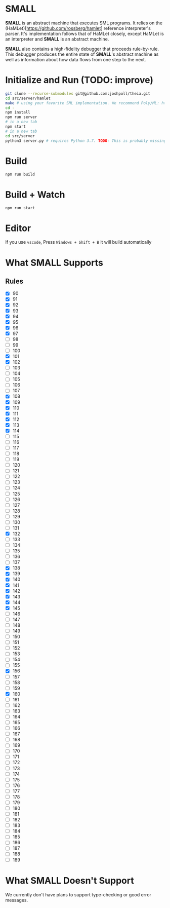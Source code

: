 # SMALL

**SMALL** is an abstract machine that executes SML programs. It relies on the
(HaMLet)[https://github.com/rossberg/hamlet] reference interpreter's parser. It's implementation
follows that of HaMLet closely, except HaMLet is an interpreter and **SMALL** is an abstract
machine.

**SMALL** also contains a high-fidelity debugger that proceeds rule-by-rule. This debugger produces
the entire state of **SMALL**'s abstract machine as well as information about how data flows from
one step to the next.

# Initialize and Run (TODO: improve)
```sh
git clone --recurse-submodules git@github.com:joshpoll/theia.git
cd src/server/hamlet
make # using your favorite SML implementation. We recommend Poly/ML: https://www.polyml.org/index.html
cd -
npm install
npm run server
# in a new tab
npm start
# in a new tab
cd src/server
python3 server.py # requires Python 3.7. TODO: This is probably missing some dependencies right now.
```

# Build
```
npm run build
```

# Build + Watch

```
npm run start
```

# Editor
If you use `vscode`, Press `Windows + Shift + B` it will build automatically


# What **SMALL** Supports

## Rules
- [x] 90
- [x] 91
- [x] 92
- [x] 93
- [x] 94
- [x] 95
- [x] 96
- [x] 97
- [ ] 98
- [ ] 99
- [ ] 100
- [x] 101
- [x] 102
- [ ] 103
- [ ] 104
- [ ] 105
- [ ] 106
- [ ] 107
- [x] 108
- [x] 109
- [x] 110
- [x] 111
- [x] 112
- [x] 113
- [x] 114
- [ ] 115
- [ ] 116
- [ ] 117
- [ ] 118
- [ ] 119
- [ ] 120
- [ ] 121
- [ ] 122
- [ ] 123
- [ ] 124
- [ ] 125
- [ ] 126
- [ ] 127
- [ ] 128
- [ ] 129
- [ ] 130
- [ ] 131
- [x] 132
- [ ] 133
- [ ] 134
- [ ] 135
- [ ] 136
- [ ] 137
- [x] 138
- [x] 139
- [x] 140
- [x] 141
- [x] 142
- [x] 143
- [x] 144
- [x] 145
- [ ] 146
- [ ] 147
- [ ] 148
- [ ] 149
- [ ] 150
- [ ] 151
- [ ] 152
- [ ] 153
- [ ] 154
- [ ] 155
- [x] 156
- [ ] 157
- [ ] 158
- [ ] 159
- [x] 160
- [ ] 161
- [ ] 162
- [ ] 163
- [ ] 164
- [ ] 165
- [ ] 166
- [ ] 167
- [ ] 168
- [ ] 169
- [ ] 170
- [ ] 171
- [ ] 172
- [ ] 173
- [ ] 174
- [ ] 175
- [ ] 176
- [ ] 177
- [ ] 178
- [ ] 179
- [ ] 180
- [ ] 181
- [ ] 182
- [ ] 183
- [ ] 184
- [ ] 185
- [ ] 186
- [ ] 187
- [ ] 188
- [ ] 189

# What **SMALL** Doesn't Support
We currently don't have plans to support type-checking or good error messages.
